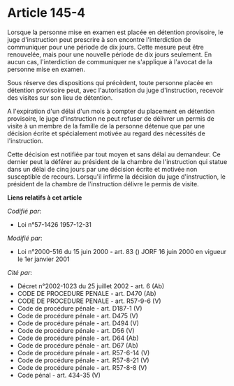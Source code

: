 # Article 145-4

Lorsque la personne mise en examen est placée en détention provisoire, le juge d'instruction peut prescrire à son encontre
l'interdiction de communiquer pour une période de dix jours. Cette mesure peut être renouvelée, mais pour une nouvelle
période de dix jours seulement. En aucun cas, l'interdiction de communiquer ne s'applique à l'avocat de la personne mise en
examen.

Sous réserve des dispositions qui précèdent, toute personne placée en détention provisoire peut, avec l'autorisation du juge
d'instruction, recevoir des visites sur son lieu de détention.

A l'expiration d'un délai d'un mois à compter du placement en détention provisoire, le juge d'instruction ne peut refuser de
délivrer un permis de visite à un membre de la famille de la personne détenue que par une décision écrite et spécialement
motivée au regard des nécessités de l'instruction.

Cette décision est notifiée par tout moyen et sans délai au demandeur. Ce dernier peut la déférer au président de la chambre
de l'instruction qui statue dans un délai de cinq jours par une décision écrite et motivée non susceptible de recours.
Lorsqu'il infirme la décision du juge d'instruction, le président de la chambre de l'instruction délivre le permis de visite.

**Liens relatifs à cet article**

_Codifié par_:

  - Loi n°57-1426 1957-12-31

_Modifié par_:

  - Loi n°2000-516 du 15 juin 2000 - art. 83 () JORF 16 juin 2000 en vigueur le 1er janvier 2001

_Cité par_:

  - Décret n°2002-1023 du 25 juillet 2002 - art. 6 (Ab)
  - CODE DE PROCEDURE PENALE - art. D470 (Ab)
  - CODE DE PROCEDURE PENALE - art. R57-9-6 (V)
  - Code de procédure pénale - art. D187-1 (V)
  - Code de procédure pénale - art. D475 (V)
  - Code de procédure pénale - art. D494 (V)
  - Code de procédure pénale - art. D56 (V)
  - Code de procédure pénale - art. D64 (Ab)
  - Code de procédure pénale - art. D67 (Ab)
  - Code de procédure pénale - art. R57-6-14 (V)
  - Code de procédure pénale - art. R57-8-21 (V)
  - Code de procédure pénale - art. R57-8-8 (V)
  - Code pénal - art. 434-35 (V)
